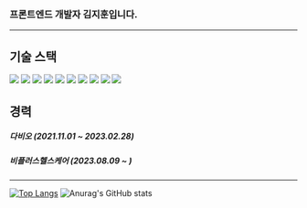 ### 프론트엔드 개발자 김지훈입니다.
***

<h2>기술 스택</h2>
<p>
<img src="https://img.shields.io/badge/HTML5-E34F26?style=flat-square&amp;logo=html5&amp;logoColor=white">
<img src="https://img.shields.io/badge/CSS3-1572B6?style=flat-square&amp;logo=css3&amp;logoColor=white">
<img src="https://img.shields.io/badge/Sass-CC6699?style=flat-square&amp;logo=Sass&amp;logoColor=white">
<img src="https://img.shields.io/badge/styled components-DB7093?style=flat-square&amp;logo=styled-components&amp;logoColor=white">
<img src="https://img.shields.io/badge/JavaScript-F7DF1E?style=flat-square&amp;logo=javascript&amp;logoColor=black">
<img src="https://img.shields.io/badge/Typescript-3178C6?style=flat-square&amp;logo=Typescript&amp;logoColor=white">
<img src="https://img.shields.io/badge/React-61DAFB?style=flat-square&amp;logo=React&amp;logoColor=black">
<img src="https://img.shields.io/badge/Next.js-000000?style=flat-square&amp;logo=Next.js&amp;logoColor=white">
<img src="https://img.shields.io/badge/Node.js-339933?style=flat-square&amp;logo=Node.js&amp;logoColor=white">
<img src="https://img.shields.io/badge/Git-F05032?style=flat-square&amp;logo=git&amp;logoColor=white">
</p>

<h2>경력</h2>

##### 다비오 (2021.11.01 ~ 2023.02.28)

##### 비플러스헬스케어 (2023.08.09 ~ )

***
[![Top Langs](https://github-readme-stats.vercel.app/api/top-langs/?username=kigpand)](https://github.com/anuraghazra/github-readme-stats)
![Anurag's GitHub stats](https://github-readme-stats.vercel.app/api?username=kigpand&hide=contribs,prs&show_icons=true&theme=radical)
<!--
**kigpand/kigpand** is a ✨ _special_ ✨ repository because its `README.md` (this file) appears on your GitHub profile.

Here are some ideas to get you started:

- 🔭 I’m currently working on ...
- 🌱 I’m currently learning ...
- 👯 I’m looking to collaborate on ...
- 🤔 I’m looking for help with ...
- 💬 Ask me about ...
- 📫 How to reach me: ...
- 😄 Pronouns: ...
- ⚡ Fun fact: ...
-->
